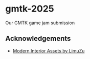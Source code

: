 # gmtk-2025
Our GMTK game jam submission

## Acknowledgements

 - [Modern Interior Assets by LimuZu](https://limezu.itch.io/)
